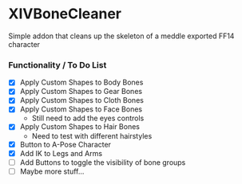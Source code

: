 # XIVBoneCleaner

Simple addon that cleans up the skeleton of a meddle exported FF14 character

### Functionality / To Do List

 - [x] Apply Custom Shapes to Body Bones
 - [x] Apply Custom Shapes to Gear Bones
 - [x] Apply Custom Shapes to Cloth Bones
 - [x] Apply Custom Shapes to Face Bones
    - Still need to add the eyes controls
 - [x] Apply Custom Shapes to Hair Bones
    - Need to test with different hairstyles
 - [x] Button to A-Pose Character
 - [x] Add IK to Legs and Arms
 - [ ] Add Buttons to toggle the visibility of bone groups
 - [ ] Maybe more stuff...